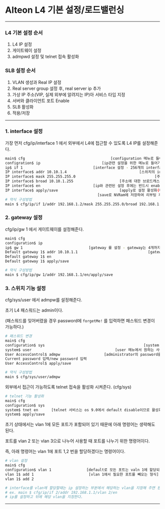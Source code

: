# Alteon L4 기본 설정/로드밸런싱

---

### L4 기본 설정 순서

1. L4 IP 설정
2. 게이트웨이 설정
3. admpwd 설정 및 telnet 접속 활성화

### SLB 설정 순서

1. VLAN 생성과 Real IP 설정
2. Real server group 설정 후, real server ip 추가
3. 가상 IP 주소(VIP, 실제 외부에 알려지는 IP)아 서비스 타입 지정
4. 서버와 클라이언트 포트 Enable
5. SLB 활성화
6. 적용/저장

---

### 1. interface 설정

가장 먼저 cfg/ip/interface 1 에서 외부에서 L4에 접근할 수 있도록 L4 IP를 설정해준다.

```bash
main$ cfg                                       [configuration 메뉴로 들어가는 명령어]
configration$ ip                            [ip관련 설정을 위한 메뉴로 들어가는 명령어]
ip$ if 1                                [interface 설정 - 256개의 interface 설정 가능]
IP interface$ addr 10.10.1.4                                 [스위치의 interface 주소]
IP interface$ mask 255.255.255.0                                    [주소에 대한 mask]
IP interface$ broad 10.10.1.255                     [주소에 대한 브로드캐스트 address]
IP interface$ en                        [ip와 관련된 설정 후에는 반드시 enable 해야함]
IP interface$ apply/save                            [apply로 설정 활성화(메모리 저장)]
                                          [save로 NVRam에 저장하여 리부팅 후에도 사용]
# 약식 구성방법
main $ cfg/ip/if 1/addr 192.168.1.2/mask 255.255.255.0/broad 192.168.1.255/en
```

### 2. gateway 설정

cfg/ip/gw 1 에서 게이트웨이를 설정해준다.

```bash
main$ cfg
configuration$ ip
ip$ gw 1                              [gateway 를 설정 - gateway는 4개까지 설정 가능]
Default gateway 1$ addr 10.10.1.1                                [gateway 주소 설정]
Default gateway 1$ en                                    
Default gateway 1$ apply/save

# 약식 구성방법
main $ cfg/ip/gw 1/addr 192.168.1.1/en/apply/save
```

### 3. 스위치 기능 설정

cfg/sys/user 에서 admpw를 설정해준다.

초기 L4 패스워드는 admin이다.

(패스워드를 잊어버렸을 경우 password에 `forgetMe!` 를 입력하면 패스워드 변경이 가능하다.)

```bash
# 패스워드 변경
main$ cfg
configuration$ sys                                             [system 메뉴로 들어감]
system$ user                                      [user 메뉴에서 원하는 사용자를 선택]
User AccessControl$ admpw                    [administrator의 password를 변경시 선택]
Current password 입력/new password 입력
User AccessControl$ apply/save

# 약식 구성방법
main $ cfg/sys/user/admpw
```

외부에서 접근이 가능하도록 telnet 접속을 활성화 시켜준다. (cfg/sys)

```bash
# telnet 기능 활성화
main$ cfg
configuration$ sys
system$ tnet en      [telnet 서비스는 os 9.0에서 default disable이므로 활성화 시켜줌]
system$ apply/save
```

초기 상태에서는 vlan 1에 모든 포트가 포함되어 있기 때문에 아래 명령어는 생략해도 된다.

포트를 vlan 2 또는 vlan 3으로 나누어 사용할 때 포트를 나누기 위한 명령어이다.

즉, 아래 명령어는 vlan 1에 포트 1,2 번을 할당하겠다는 명령어이다.

```bash
# vlan 설정
main$ cfg
configuration$ vlan 1                [default로 모든 포트는 valn 1에 할당되어 있다.]
vlan 1$ add 1                         [vlan 1에서 필요한 포트를 빼오는 형식]
vlan 1$ add 2

# interface를 vlan에 할당할때는 ip 설정하는 부분에서 해당하는 vlan을 지정해 주면 된다.
# ex. main $ cfg/ip/if 2/addr 192.168.1.1/vlan 2/en
# ip를 설정하고 뒤에 해당 vlan을 지정한다.
```

---
